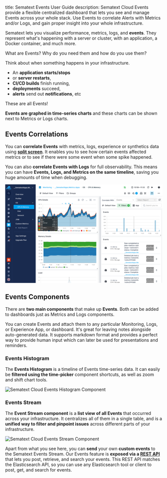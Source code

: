 title: Sematext Events User Guide
description: Sematext Cloud Events provide a flexible centralized dashboard that lets you see and manage Events across your whole stack. Use Events to correlate Alerts with Metrics and/or Logs, and gain proper insight into your whole infrastructure.

Sematext lets you visualize performance, metrics, logs, and **events**. They represent what's happening with a server or cluster, with an application, a Docker container, and much more.

What are Events? Why do you need them and how do you use them?

Think about when something happens in your infrastructure.

- An **application starts/stops**
- or **server restarts**, 
- **CI/CD builds** finish running, 
- **deployments** succeed, 
- **alerts** send out **notifications**, etc

These are all Events!

**Events are graphed in time-series charts** and these charts can be shown next to Metrics or Logs charts. 

## Events Correlations

You can **correlate Events** with metrics, logs, experience or synthetics data using **[split screen](./split-screen/)**. It enables you to see how certain events affected metrics or to see if there were some event when some spike happened.  

You can also **correlate Events with Logs** for full observability. This means you can have **Events, Logs, and Metrics on the same timeline**, saving you huge amounts of time when debugging.

![Sematext Cloud Events and Metrics and Logs Correlation](../images/guide/split-screen/monitoring-events.png "Sematext Cloud Events and Metrics Correlation")

## Events Components

There are **two main components** that make up **Events**. Both can be added to dashboards just as Metrics and Logs components.

You can create Events and attach them to any particular Monitoring, Logs, or Experience App, or dashboard. It's great for leaving notes alongside auto-generated data. It supports markdown format and provides a perfect way to provide human input which can later be used for presentations and reminders. 

### Events Histogram

The **Events Histogram** is a timeline of Events time-series data. It can easily be **filtered using the time-picker** component shortcuts, as well as zoom and shift chart tools.

![Sematext Cloud Events Histogram Component](https://sematext.com/docs/images/guide/alerts-and-events/add-events-component-time-series.png "Sematext Cloud Events Histogram Component")

### Events Stream

The **Event Stream component** is a **list view of all Events** that occurred across your infrastructure. It centralizes all of them in a single table, and is a **unified way to filter and pinpoint issues** across different parts of your infrastructure. 

![Sematext Cloud Events Stream Component](https://sematext.com/docs/images/guide/alerts-and-events/event-stream-component.png "Sematext Cloud Events Stream Component")

Apart from what you see here, you can **send** your own **custom events** to the Sematext Events Stream. Our Events feature is **exposed via a [REST API](../events/#adding-events)** that lets you post, retrieve, and search your events. This REST API matches the Elasticsearch API, so you can use any Elasticsearch tool or client to post, get, and search for events.
